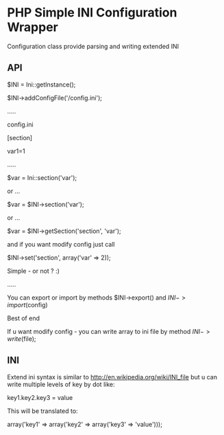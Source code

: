PHP Simple INI Configuration Wrapper
==============

Configuration class provide parsing and writing extended INI

API
--------------
$INI = Ini::getInstance();

$INI->addConfigFile('/config.ini');

.....

config.ini

[section]

var1=1

.....

$var = Ini::section('var');

or ...

$var = $INI->section('var');

or ...

$var = $INI->getSection('section', 'var');

and if you want modify config just call

$INI->set('section', array('var' => 2));

Simple - or not ? :)

.....

You can export or import by methods $INI->export() and $INI->import ($config)

Best of end

If u want modify config - you can write array to ini file by method $INI->write($file);

INI
--------------
Extend ini syntax is similar to http://en.wikipedia.org/wiki/INI_file but u 
can write multiple levels of key by dot like: 

key1.key2.key3 = value

This will be translated to:

array('key1' => array('key2' => array('key3' => 'value')));

